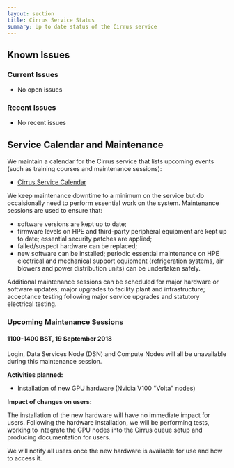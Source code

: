```yaml
---
layout: section
title: Cirrus Service Status
summary: Up to date status of the Cirrus service
---
```


## Known Issues

### Current Issues

- No open issues

### Recent Issues

- No recent issues

## Service Calendar and Maintenance

We maintain a calendar for the Cirrus service that lists upcoming events (such
as training courses and maintenance sessions):

- [Cirrus Service Calendar](calendar.html)

We keep maintenance downtime to a minimum on the service but do occaisionally
need to perform essential work on the system. Maintenance sessions are used to 
ensure that:

* software versions are kept up to date;
* firmware levels on HPE and third-party peripheral equipment are kept up to date;
essential security patches are applied;
* failed/suspect hardware can be replaced;
* new software can be installed;
periodic essential maintenance on HPE electrical and mechanical support equipment (refrigeration systems, air blowers and power distribution units) can be undertaken safely.

Additional maintenance sessions can be scheduled for major hardware or software updates; major upgrades to facility plant and infrastructure; acceptance testing following major service upgrades and statutory electrical testing.

### Upcoming Maintenance Sessions

#### 1100-1400 BST, 19 September 2018

Login, Data Services Node (DSN) and Compute Nodes will all be unavailable during this maintenance session.

**Activities planned:**
* Installation of new GPU hardware (Nvidia V100 "Volta" nodes)

**Impact of changes on users:**

The installation of the new hardware will have no immediate impact for users. Following the hardware
installation, we will be performing tests, working to integrate the GPU nodes into the Cirrus
queue setup and producing documentation for users.

We will notify all users once the new hardware is available for use and how to access it.
